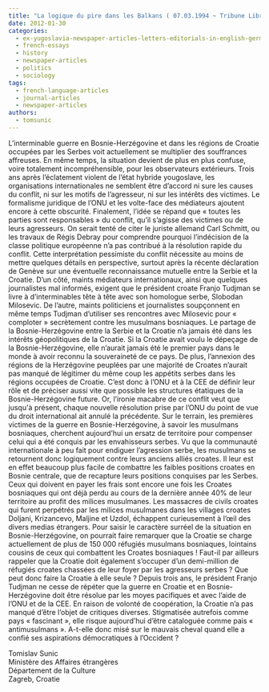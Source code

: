 ```yaml
---
title: "La logique du pire dans les Balkans ( 07.03.1994 ~ Tribune Libre Le Journal de Montréal )"
date: 2012-01-30
categories: 
  - ex-yugoslavia-newspaper-articles-letters-editorials-in-english-german-and-french
  - french-essays
  - history
  - newspaper-articles
  - politics
  - sociology
tags: 
  - french-language-articles
  - journal-articles
  - newspaper-articles
authors: 
  - tomsunic
---
```


L’interminable guerre en Bosnie-Herzégovine et dans les régions de Croatie occupées par les Serbes voit actuellement se multiplier des souffrances affreuses. En même temps, la situation devient de plus en plus confuse, voire totalement incompréhensible, pour les observateurs extérieurs. Trois ans après l’éclatement violent de l’état hybride yougoslave, les organisations internationales ne semblent être d’accord ni sure les causes du conflit, ni sur les motifs de l’agresseur, ni sur les intérêts des victimes. Le formalisme juridique de l’ONU et les volte-face des médiateurs ajoutent encore à cette obscurité. Finalement, l’idée se répand que « toutes les parties sont responsables » du conflit, qu’il s’agisse des victimes ou de leurs agresseurs. On serait tenté de citer le juriste allemand Carl Schmitt, ou les travaux de Régis Debray pour comprendre pourquoi l’indécision de la classe politique européenne n’a pas contribué à la résolution rapide du conflit. Cette interprétation pessimiste du conflit nécessite au moins de mettre quelques détails en perspective, surtout après la récente déclaration de Genève sur une éventuelle reconnaissance mutuelle entre la Serbie et la Croatie. D’un côté, maints médiateurs internationaux, ainsi que quelques journalistes mal informés, exigent que le président croate Franjo Tudjman se livre à d’interminables tête à tête avec son homologue serbe, Slobodan Milosevic. De l’autre, maints politiciens et journalistes soupçonnent en même temps Tudjman d’utiliser ses rencontres avec Milosevic pour « comploter » secrètement contre les musulmans bosniaques. Le partage de la Bosnie-Herzégovine entre la Serbie et la Croatie n’a jamais été dans les intérêts géopolitiques de la Croatie. Si la Croatie avait voulu le dépeçage de la Bosnie-Herzégovine, elle n’aurait jamais été le premier pays dans le monde à avoir reconnu la souveraineté de ce pays. De plus, l’annexion des régions de la Herzégovine peuplées par une majorité de Croates n’aurait pas manqué de légitimer du même coup les appétits serbes dans les régions occupées de Croatie. C’est donc à l’ONU et à la CEE de définir leur rôle et de préciser aussi vite que possible les structures étatiques de la Bosnie-Herzégovine future. Or, l’ironie macabre de ce conflit veut que jusqu'à présent, chaque nouvelle résolution prise par l’ONU du point de vue du droit international ait annulé la précédente. Sur le terrain, les premières victimes de la guerre en Bosnie-Herzégovine, à savoir les musulmans bosniaques, cherchent aujourd’hui un ersatz de territoire pour compenser celui qui a été conquis par les envahisseurs serbes. Vu que la communauté internationale à peu fait pour endiguer l’agression serbe, les musulmans se retournent donc logiquement contre leurs anciens alliés croates. Il leur est en effet beaucoup plus facile de combattre les faibles positions croates en Bosnie centrale, que de recapture leurs positions conquises par les Serbes. Ceux qui doivent en payer les frais sont encore une fois les Croates bosniaques qui ont déjà perdu au cours de la dernière année 40% de leur territoire au profit des milices musulmanes. Les massacres de civils croates qui furent perpétrés par les milices musulmanes dans les villages croates Doljani, Krizancevo, Maljine et Uzdol, échappent curieusement à l’œil des divers medias étrangers. Pour saisir le caractère surréel de la situation en Bosnie-Herzégovine, on pourrait faire remarquer que la Croatie se charge actuellement de plus de 150 000 réfugiés musulmans bosniaques, lointains cousins de ceux qui combattent les Croates bosniaques ! Faut-il par ailleurs rappeler que la Croatie doit également s’occuper d’un demi-million de réfugiés croates chassées de leur foyer par les agresseurs serbes ? Que peut donc faire la Croatie à elle seule ? Depuis trois ans, le président Franjo Tudjman ne cesse de répéter que la guerre en Croatie et en Bosnie-Herzégovine doit être résolue par les moyes pacifiques et avec l’aide de l’ONU et de la CEE. En raison de volonté de coopération, la Croatie n’a pas manqué d’être l’objet de critiques diverses. Stigmatisée autrefois comme pays « fascinant », elle risque aujourd’hui d’être cataloguée comme pais « antimusulmans ». A-t-elle donc misé sur le mauvais cheval quand elle a confié ses aspirations démocratiques à l’Occident ?

Tomislav Sunic  
Ministère des Affaires étrangères  
Département de la Culture  
Zagreb, Croatie

